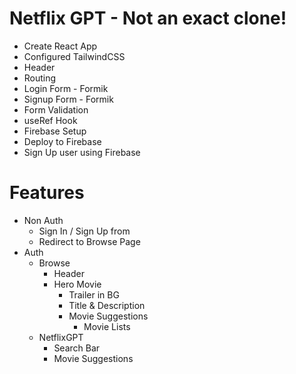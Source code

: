 # Netflix GPT - Not an exact clone!
- Create React App
- Configured TailwindCSS
- Header
- Routing
- Login Form - Formik
- Signup Form - Formik
- Form Validation
- useRef Hook
- Firebase Setup
- Deploy to Firebase
- Sign Up user using Firebase

# Features
- Non Auth
    - Sign In / Sign Up from
    - Redirect to Browse Page
- Auth
    - Browse
        - Header
        - Hero Movie
            - Trailer in BG
            - Title & Description
            - Movie Suggestions
                - Movie Lists
    - NetflixGPT
        - Search Bar
        - Movie Suggestions
